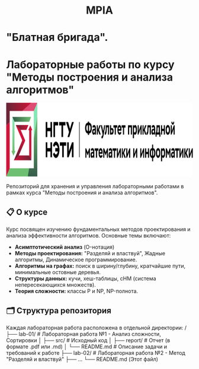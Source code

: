 <h1 align="center">MPIA </h>

# "Блатная бригада". 

# Лабораторные работы по курсу "Методы построения и анализа алгоритмов"

<a href="https://www.nstu.ru/">
  <img src="https://github.com/Cr4zyden/MPIA/blob/main/images_for_readme/fpmi_full.png" alt="Университет"  height="200">
</a>

Репозиторий для хранения и управления лабораторными работами в рамках курса "Методы построения и анализа алгоритмов".

## 📋 О курсе

Курс посвящен изучению фундаментальных методов проектирования и анализа эффективности алгоритмов. Основные темы включают:

*   **Асимптотический анализ** (O-нотация)
*   **Методы проектирования:** "Разделяй и властвуй", Жадные алгоритмы, Динамическое программирование.
*   **Алгоритмы на графах:** поиск в ширину/глубину, кратчайшие пути, минимальные остовные деревья.
*   **Структуры данных:** кучи, хеш-таблицы, сНМ (система непересекающихся множеств).
*   **Теория сложности:** классы P и NP, NP-полнота.

## 🗂️ Структура репозитория

Каждая лабораторная работа расположена в отдельной директории:
/
├── lab-01/ # Лабораторная работа №1 - Анализ сложности, Сортировки
│ ├── src/ # Исходный код
│ ├── report/ # Отчет (в формате .pdf или .md)
│ └── README.md # Описание задачи и требований к работе
├── lab-02/ # Лабораторная работа №2 - Метод "Разделяй и властвуй"
├── ...
└── README.md (Этот файл)